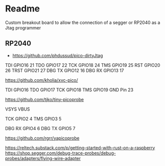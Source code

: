 # Readme

Custom breakout board to allow the connection of a segger or RP2040 as a Jtag programmer

## RP2040

  * https://github.com/phdussud/pico-dirtyJtag

TDI 	GPIO16 	21
TDO 	GPIO17 	22
TCK 	GPIO18 	24
TMS 	GPIO19 	25
RST 	GPIO20 	26
TRST 	GPIO21 	27
DBG TX 	GPIO12 	16
DBG RX 	GPIO13 	17

https://github.com/kholia/xvc-pico/

TDI 	GPIO16
TDO 	GPIO17
TCK 	GPIO18
TMS 	GPIO19
GND 	Pin 23

https://github.com/tjko/tiny-picoprobe

VSYS
VBUS

TCK   GPIO2   4
TMS   GPIO3   5

DBG RX  GPIO4   6
DBG TX  GPIO5   7

https://github.com/rgrr/yapicoprobe

https://reltech.substack.com/p/getting-started-with-rust-on-a-raspberry
https://shop.segger.com/debug-trace-probes/debug-probes/adapters/flying-wire-adapter
